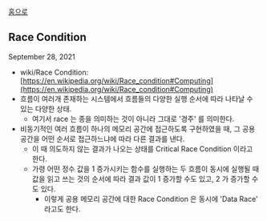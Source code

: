 [홈으로](/)
## Race Condition
September 28, 2021
- wiki/Race Condition: [https://en.wikipedia.org/wiki/Race_condition#Computing](https://en.wikipedia.org/wiki/Race_condition#Computing)
- 흐름이 여러개 존재하는 시스템에서 흐름들의 다양한 실행 순서에 따라 나타날 수 있는 다양한 상태.
	- 여기서 race 는 종을 의미하는 것이 아니라 그대로 '경주' 를 의미한다.
- 비동기적인 여러 흐름이 하나의 메모리 공간에 접근하도록 구현하였을 때, 그 공용 공간을 어떤 순서로 접근하느냐에 따라 다른 결과를 낸다.
	- 이 때 의도하지 않는 결과가 나오는 상태를 Critical Race Condition 이라고 한다.
	- 가령 어떤 정수 값을 1 증가시키는 함수를 실행하는 두 흐름이 동시에 실행될 때 값을 읽고 쓰는 것의 순서에 따라 결과 값이 1 증가할 수도 있고, 2 가 증가할 수도 있다.
		- 이렇게 공용 메모리 공간에 대한 Race Condition 은 동시에 'Data Race' 라고도 한다.
